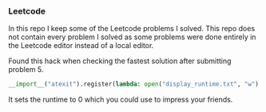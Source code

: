 ### Leetcode

In this repo I keep some of the Leetcode problems I solved. This repo does not contain every problem I solved as some problems were done entirely in the Leetcode editor instead of a local editor.

Found this hack when checking the fastest solution after submitting problem 5.
```python
__import__("atexit").register(lambda: open("display_runtime.txt", "w").write("0"))
```
It sets the runtime to 0 which you could use to impress your friends.
